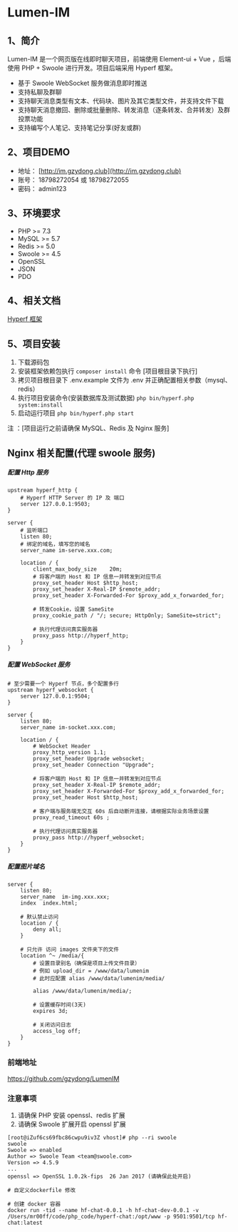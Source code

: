 # Lumen-IM

## 1、简介

Lumen-IM 是一个网页版在线即时聊天项目，前端使用 Element-ui + Vue ，后端使用 PHP + Swoole 进行开发。项目后端采用 Hyperf 框架。

- 基于 Swoole WebSocket 服务做消息即时推送
- 支持私聊及群聊
- 支持聊天消息类型有文本、代码块、图片及其它类型文件，并支持文件下载
- 支持聊天消息撤回、删除或批量删除、转发消息（逐条转发、合并转发）及群投票功能
- 支持编写个人笔记、支持笔记分享(好友或群)

## 2、项目DEMO

- 地址： [http://im.gzydong.club](http://im.gzydong.club)
- 账号： 18798272054 或 18798272055
- 密码： admin123

## 3、环境要求

- PHP >= 7.3
- MySQL >= 5.7
- Redis >= 5.0
- Swoole >= 4.5
- OpenSSL
- JSON
- PDO

## 4、相关文档

[Hyperf 框架](https://hyperf.wiki/2.1/#/README)

## 5、项目安装

1. 下载源码包
2. 安装框架依赖包执行 `composer install` 命令 [项目根目录下执行]
2. 拷贝项目根目录下 .env.example 文件为 .env 并正确配置相关参数（mysql、redis）
3. 执行项目安装命令(安装数据库及测试数据)  `php bin/hyperf.php system:install`
4. 启动运行项目 `php bin/hyperf.php start`

注 ：[项目运行之前请确保 MySQL、Redis 及 Nginx 服务]

## Nginx 相关配置(代理 swoole 服务)

##### 配置 Http 服务

```
upstream hyperf_http {
    # Hyperf HTTP Server 的 IP 及 端口
    server 127.0.0.1:9503;
}

server {
    # 监听端口
    listen 80;
    # 绑定的域名，填写您的域名
    server_name im-serve.xxx.com;

    location / {
        client_max_body_size    20m;
        # 将客户端的 Host 和 IP 信息一并转发到对应节点
        proxy_set_header Host $http_host;
        proxy_set_header X-Real-IP $remote_addr;
        proxy_set_header X-Forwarded-For $proxy_add_x_forwarded_for;

        # 转发Cookie，设置 SameSite
        proxy_cookie_path / "/; secure; HttpOnly; SameSite=strict";

        # 执行代理访问真实服务器
        proxy_pass http://hyperf_http;
    }
}
```

##### 配置 WebSocket 服务

```
# 至少需要一个 Hyperf 节点，多个配置多行
upstream hyperf_websocket {
    server 127.0.0.1:9504;
}

server {
    listen 80;
    server_name im-socket.xxx.com;

    location / {
        # WebSocket Header
        proxy_http_version 1.1;
        proxy_set_header Upgrade websocket;
        proxy_set_header Connection "Upgrade";

        # 将客户端的 Host 和 IP 信息一并转发到对应节点
        proxy_set_header X-Real-IP $remote_addr;
        proxy_set_header X-Forwarded-For $proxy_add_x_forwarded_for;
        proxy_set_header Host $http_host;

        # 客户端与服务端无交互 60s 后自动断开连接，请根据实际业务场景设置
        proxy_read_timeout 60s ;

        # 执行代理访问真实服务器
        proxy_pass http://hyperf_websocket;
    }
}
```

##### 配置图片域名

```
server {
    listen 80;
    server_name  im-img.xxx.xxx;
    index  index.html;

    # 默认禁止访问
    location / {
        deny all;
    }

    # 只允许 访问 images 文件夹下的文件
    location ^~ /media/{
        # 设置目录别名（确保是项目上传文件目录）
        # 例如 upload_dir = /www/data/lumenim
        # 此时应配置 alias /www/data/lumenim/media/
        
        alias /www/data/lumenim/media/;

        # 设置缓存时间(3天)
        expires 3d;

        # 关闭访问日志
        access_log off;
    }
}
```

### 前端地址

https://github.com/gzydong/LumenIM

### 注意事项

1. 请确保 PHP 安装 openssl、redis 扩展
2. 请确保 Swoole 扩展开启 openssl 扩展

```
[root@iZuf6cs69fbc86cwpu9iv3Z vhost]# php --ri swoole
swoole
Swoole => enabled
Author => Swoole Team <team@swoole.com>
Version => 4.5.9
...
openssl => OpenSSL 1.0.2k-fips  26 Jan 2017 (请确保此处开启)
```


```shell
# 自定义dockerfile 修改

# 创建 docker 容器
docker run -tid --name hf-chat-0.0.1 -h hf-chat-dev-0.0.1 -v /Users/mr00ff/code/php_code/hyperf-chat:/opt/www -p 9501:9501/tcp hf-chat:latest

```
